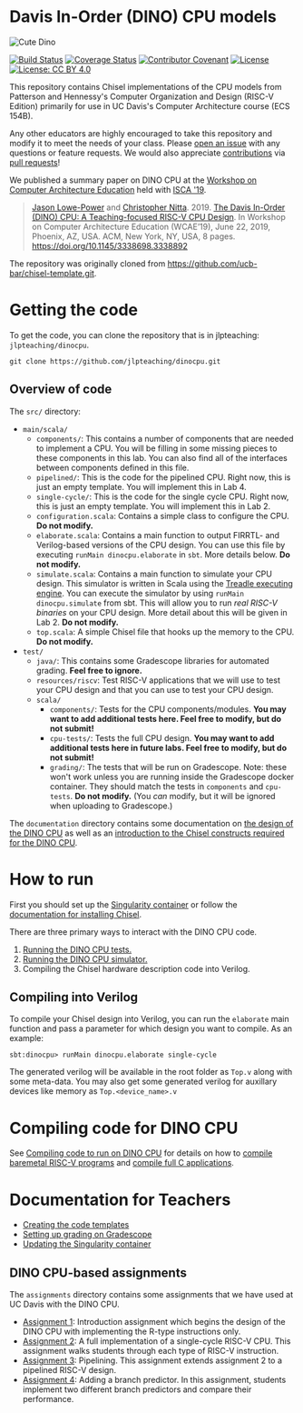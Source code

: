 # Davis In-Order (DINO) CPU models

![Cute Dino](dino-128.png)

[![Build Status](https://travis-ci.com/jlpteaching/dinocpu.svg?branch=master)](https://travis-ci.com/jlpteaching/dinocpu)
[![Coverage Status](https://coveralls.io/repos/github/jlpteaching/dinocpu/badge.svg)](https://coveralls.io/github/jlpteaching/dinocpu)
[![Contributor Covenant](https://img.shields.io/badge/Contributor%20Covenant-v1.4%20adopted-ff69b4.svg)](CONTRIBUTING.md#Contributor-Covenant-Code-of-Conduct)
[![License](https://img.shields.io/badge/License-BSD%203--Clause-blue.svg)](https://opensource.org/licenses/BSD-3-Clause)
[![License: CC BY 4.0](https://img.shields.io/badge/License-CC%20BY%204.0-lightgrey.svg)](https://creativecommons.org/licenses/by/4.0/)

This repository contains Chisel implementations of the CPU models from Patterson and Hennessy's Computer Organization and Design (RISC-V Edition) primarily for use in UC Davis's Computer Architecture course (ECS 154B).

Any other educators are highly encouraged to take this repository and modify it to meet the needs of your class.
Please [open an issue](https://github.com/jlpteaching/dinocpu/issues/new) with any questions or feature requests.
We would also appreciate [contributions](CONTRIBUTING.md) via [pull requests](https://github.com/jlpteaching/dinocpu/pulls)!

We published a summary paper on DINO CPU at the [Workshop on Computer Architecture Education](https://people.engr.ncsu.edu/efg/wcae2019.html) held with [ISCA '19](https://iscaconf.org/isca2019/index.html).

> [Jason Lowe-Power](https://faculty.engineering.ucdavis.edu/lowepower/) and [Christopher Nitta](https://csiflabs.cs.ucdavis.edu/~cjnitta/). 2019. [The Davis In-Order (DINO) CPU: A Teaching-focused RISC-V CPU Design](https://arch.cs.ucdavis.edu/assets/papers/wcae19-dinocpu.pdf). In Workshop on Computer Architecture Education (WCAE’19), June 22, 2019, Phoenix, AZ, USA. ACM, New York, NY, USA, 8 pages. https://doi.org/10.1145/3338698.3338892

The repository was originally cloned from https://github.com/ucb-bar/chisel-template.git.

# Getting the code

To get the code, you can clone the repository that is in jlpteaching: `jlpteaching/dinocpu`.

```
git clone https://github.com/jlpteaching/dinocpu.git
```

## Overview of code

The `src/` directory:

- `main/scala/`
  - `components/`: This contains a number of components that are needed to implement a CPU. You will be filling in some missing pieces to these components in this lab. You can also find all of the interfaces between components defined in this file.
  - `pipelined/`: This is the code for the pipelined CPU. Right now, this is just an empty template. You will implement this in Lab 4.
  - `single-cycle/`: This is the code for the single cycle CPU. Right now, this is just an empty template. You will implement this in Lab 2.
  - `configuration.scala`: Contains a simple class to configure the CPU. **Do not modify.**
  - `elaborate.scala`: Contains a main function to output FIRRTL- and Verilog-based versions of the CPU design. You can use this file by executing `runMain dinocpu.elaborate` in `sbt`. More details below. **Do not modify.**
  - `simulate.scala`: Contains a main function to simulate your CPU design. This simulator is written in Scala using the [Treadle executing engine](https://github.com/freechipsproject/treadle). You can execute the simulator by using `runMain dinocpu.simulate` from sbt. This will allow you to run *real RISC-V binaries* on your CPU design. More detail about this will be given in Lab 2. **Do not modify.**
  - `top.scala`: A simple Chisel file that hooks up the memory to the CPU. **Do not modify.**
- `test/`
  - `java/`: This contains some Gradescope libraries for automated grading. **Feel free to ignore.**
  - `resources/riscv`: Test RISC-V applications that we will use to test your CPU design and that you can use to test your CPU design.
  - `scala/`
    - `components/`: Tests for the CPU components/modules. **You may want to add additional tests here. Feel free to modify, but do not submit!**
    - `cpu-tests/`: Tests the full CPU design. **You may want to add additional tests here in future labs. Feel free to modify, but do not submit!**
    - `grading/`: The tests that will be run on Gradescope. Note: these won't work unless you are running inside the Gradescope docker container. They should match the tests in `components` and `cpu-tests`. **Do not modify.** (You *can* modify, but it will be ignored when uploading to Gradescope.)

The `documentation` directory contains some documentation on [the design of the DINO CPU](documentation/overview.md) as well as an [introduction to the Chisel constructs required for the DINO CPU](documentation/chisel-notes/overview.md).

# How to run

First you should set up the [Singularity container](documentation/singularity.md) or follow the [documentation for installing Chisel](https://github.com/freechipsproject/chisel3#installation).

There are three primary ways to interact with the DINO CPU code.
1. [Running the DINO CPU tests.](documentation/testing.md)
2. [Running the DINO CPU simulator.](documentation/single-stepping.md)
3. Compiling the Chisel hardware description code into Verilog.

## Compiling into Verilog

To compile your Chisel design into Verilog, you can run the `elaborate` main function and pass a parameter for which design you want to compile.
As an example:

```
sbt:dinocpu> runMain dinocpu.elaborate single-cycle
```
The generated verilog will be available in the root folder as `Top.v` along with some meta-data. You may also get some generated verilog for auxillary devices like memory as `Top.<device_name>.v`

# Compiling code for DINO CPU

See [Compiling code to run on DINO CPU](documentation/compiling.md) for details on how to [compile baremetal RISC-V programs](documentation/compiling.md#Getting-baremetal-programs-working) and [compile full C applications](documentation/compiling.md#Compiling-C-programs).

# Documentation for Teachers

- [Creating the code templates](documentation/teaching/template.md)
- [Setting up grading on Gradescope](documentation/teaching/grading.md)
- [Updating the Singularity container](documentation/teaching/singularity.md)

## DINO CPU-based assignments

The `assignments` directory contains some assignments that we have used at UC Davis with the DINO CPU.
- [Assignment 1](assignments/assignment-1.md): Introduction assignment which begins the design of the DINO CPU with implementing the R-type instructions only.
- [Assignment 2](assignments/assignment-2.md): A full implementation of a single-cycle RISC-V CPU. This assignment walks students through each type of RISC-V instruction.
- [Assignment 3](assignments/assignment-3.md): Pipelining. This assignment extends assignment 2 to a pipelined RISC-V design.
- [Assignment 4](assignments/assignment-4.md): Adding a branch predictor. In this assignment, students implement two different branch predictors and compare their performance.
